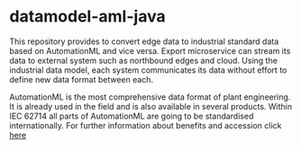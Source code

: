 # datamodel-aml-java
This repository provides to convert edge data to industrial standard data based on AutomationML and vice versa.
Export microservice can stream its data to external system such as northbound edges and cloud.
Using the industrial data model, each system communicates its data without effort to define new data format between each.

AutomationML is the most comprehensive data format of plant engineering. It is already used in the field and is also available in several products. Within IEC 62714 all parts of AutomationML are going to be standardised internationally.
For further information about benefits and accession click [here](https://www.automationml.org/o.red.c/organisation.html)
